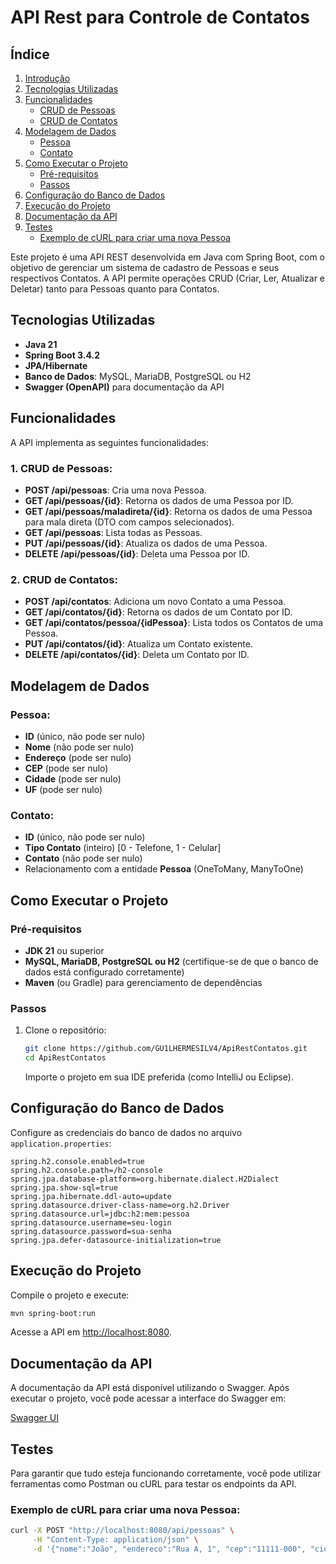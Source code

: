 # API Rest para Controle de Contatos

## Índice  

1. [Introdução](#api-rest-para-controle-de-contatos)  
2. [Tecnologias Utilizadas](#tecnologias-utilizadas)  
3. [Funcionalidades](#funcionalidades)  
   - [CRUD de Pessoas](#1-crud-de-pessoas)  
   - [CRUD de Contatos](#2-crud-de-contatos)  
4. [Modelagem de Dados](#modelagem-de-dados)  
   - [Pessoa](#pessoa)  
   - [Contato](#contato)  
5. [Como Executar o Projeto](#como-executar-o-projeto)  
   - [Pré-requisitos](#pré-requisitos)  
   - [Passos](#passos)  
6. [Configuração do Banco de Dados](#configuração-do-banco-de-dados)  
7. [Execução do Projeto](#execução-do-projeto)  
8. [Documentação da API](#documentação-da-api)  
9. [Testes](#testes)  
   - [Exemplo de cURL para criar uma nova Pessoa](#exemplo-de-curl-para-criar-uma-nova-pessoa)  

Este projeto é uma API REST desenvolvida em Java com Spring Boot, com o objetivo de gerenciar um sistema de cadastro de Pessoas e seus respectivos Contatos. A API permite operações CRUD (Criar, Ler, Atualizar e Deletar) tanto para Pessoas quanto para Contatos.

## Tecnologias Utilizadas

- **Java 21**
- **Spring Boot 3.4.2**
- **JPA/Hibernate**
- **Banco de Dados**: MySQL, MariaDB, PostgreSQL ou H2
- **Swagger (OpenAPI)** para documentação da API

## Funcionalidades

A API implementa as seguintes funcionalidades:

### 1. CRUD de Pessoas:
- **POST /api/pessoas**: Cria uma nova Pessoa.
- **GET /api/pessoas/{id}**: Retorna os dados de uma Pessoa por ID.
- **GET /api/pessoas/maladireta/{id}**: Retorna os dados de uma Pessoa para mala direta (DTO com campos selecionados).
- **GET /api/pessoas**: Lista todas as Pessoas.
- **PUT /api/pessoas/{id}**: Atualiza os dados de uma Pessoa.
- **DELETE /api/pessoas/{id}**: Deleta uma Pessoa por ID.

### 2. CRUD de Contatos:
- **POST /api/contatos**: Adiciona um novo Contato a uma Pessoa.
- **GET /api/contatos/{id}**: Retorna os dados de um Contato por ID.
- **GET /api/contatos/pessoa/{idPessoa}**: Lista todos os Contatos de uma Pessoa.
- **PUT /api/contatos/{id}**: Atualiza um Contato existente.
- **DELETE /api/contatos/{id}**: Deleta um Contato por ID.

## Modelagem de Dados

### Pessoa:
- **ID** (único, não pode ser nulo)
- **Nome** (não pode ser nulo)
- **Endereço** (pode ser nulo)
- **CEP** (pode ser nulo)
- **Cidade** (pode ser nulo)
- **UF** (pode ser nulo)

### Contato:
- **ID** (único, não pode ser nulo)
- **Tipo Contato** (inteiro) [0 - Telefone, 1 - Celular]
- **Contato** (não pode ser nulo)
- Relacionamento com a entidade **Pessoa** (OneToMany, ManyToOne)

## Como Executar o Projeto

### Pré-requisitos

- **JDK 21** ou superior
- **MySQL, MariaDB, PostgreSQL ou H2** (certifique-se de que o banco de dados está configurado corretamente)
- **Maven** (ou Gradle) para gerenciamento de dependências

### Passos

1. Clone o repositório:
   ```bash
   git clone https://github.com/GU1LHERMESILV4/ApiRestContatos.git
   cd ApiRestContatos
   ```

   Importe o projeto em sua IDE preferida (como IntelliJ ou Eclipse).

## Configuração do Banco de Dados

Configure as credenciais do banco de dados no arquivo `application.properties`:

```properties
spring.h2.console.enabled=true
spring.h2.console.path=/h2-console
spring.jpa.database-platform=org.hibernate.dialect.H2Dialect
spring.jpa.show-sql=true
spring.jpa.hibernate.ddl-auto=update
spring.datasource.driver-class-name=org.h2.Driver
spring.datasource.url=jdbc:h2:mem:pessoa
spring.datasource.username=seu-login
spring.datasource.password=sua-senha
spring.jpa.defer-datasource-initialization=true
```

## Execução do Projeto

Compile o projeto e execute:

```bash
mvn spring-boot:run
```

Acesse a API em [http://localhost:8080](http://localhost:8080).

## Documentação da API

A documentação da API está disponível utilizando o Swagger. Após executar o projeto, você pode acessar a interface do Swagger em:

[Swagger UI](http://localhost:8080/swagger-ui.html)

## Testes

Para garantir que tudo esteja funcionando corretamente, você pode utilizar ferramentas como Postman ou cURL para testar os endpoints da API.

### Exemplo de cURL para criar uma nova Pessoa:

```bash
curl -X POST "http://localhost:8080/api/pessoas" \
     -H "Content-Type: application/json" \
     -d '{"nome":"João", "endereco":"Rua A, 1", "cep":"11111-000", "cidade":"Cidade", "uf":"SP"}'
```

